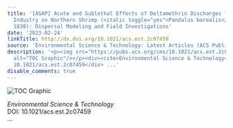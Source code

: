 ```yaml
---
title: '[ASAP] Acute and Sublethal Effects of Deltamethrin Discharges from the Aquaculture
  Industry on Northern Shrimp (<italic toggle="yes">Pandalus borealis</italic> Krøyer,
  1838): Dispersal Modeling and Field Investigations'
date: '2023-02-24'
linkTitle: http://dx.doi.org/10.1021/acs.est.2c07459
source: 'Environmental Science & Technology: Latest Articles (ACS Publications)'
description: '<p><img src="https://pubs.acs.org/cms/10.1021/acs.est.2c07459/asset/images/medium/es2c07459_0003.gif"
  alt="TOC Graphic"/></p><div><cite>Environmental Science & Technology</cite></div><div>DOI:
  10.1021/acs.est.2c07459</div> ...'
disable_comments: true
---
```

<p><img src="https://pubs.acs.org/cms/10.1021/acs.est.2c07459/asset/images/medium/es2c07459_0003.gif" alt="TOC Graphic"/></p><div><cite>Environmental Science & Technology</cite></div><div>DOI: 10.1021/acs.est.2c07459</div> ...